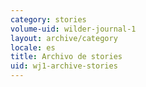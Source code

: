 ```yaml
---
category: stories
volume-uid: wilder-journal-1
layout: archive/category
locale: es
title: Archivo de stories
uid: wj1-archive-stories
---
```

